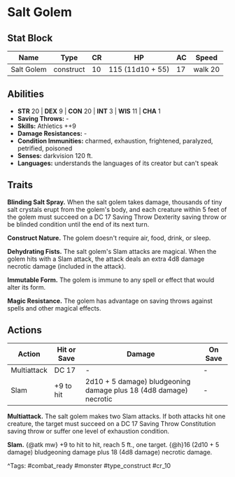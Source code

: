 # Salt Golem

## Stat Block

| Name | Type | CR | HP | AC | Speed |
|------|------|----|----|----|-------|
| Salt Golem | construct | 10 | 115 (11d10 + 55) | 17 | walk 20 |

## Abilities

- **STR** 20 | **DEX** 9 | **CON** 20 | **INT** 3 | **WIS** 11 | **CHA** 1
- **Saving Throws:** -  
- **Skills:** Athletics ++9  
- **Damage Resistances:** -  
- **Condition Immunities:** charmed, exhaustion, frightened, paralyzed, petrified, poisoned  
- **Senses:** darkvision 120 ft.  
- **Languages:** understands the languages of its creator but can't speak

## Traits

**Blinding Salt Spray.** When the salt golem takes damage, thousands of tiny salt crystals erupt from the golem's body, and each creature within 5 feet of the golem must succeed on a DC 17 Saving Throw Dexterity saving throw or be blinded condition until the end of its next turn.

**Construct Nature.** The golem doesn't require air, food, drink, or sleep.

**Dehydrating Fists.** The salt golem's Slam attacks are magical. When the golem hits with a Slam attack, the attack deals an extra 4d8 damage necrotic damage (included in the attack).

**Immutable Form.** The golem is immune to any spell or effect that would alter its form.

**Magic Resistance.** The golem has advantage on saving throws against spells and other magical effects.


## Actions

| Action | Hit or Save | Damage | On Save |
|--------|--------------|--------|----------|
| Multiattack | DC 17 | - | - |
| Slam | +9 to hit | 2d10 + 5 damage) bludgeoning damage plus 18 (4d8 damage) necrotic | - |

**Multiattack.** The salt golem makes two Slam attacks. If both attacks hit one creature, the target must succeed on a DC 17 Saving Throw Constitution saving throw or suffer one level of exhaustion condition.

**Slam.** {@atk mw} +9 to hit to hit, reach 5 ft., one target. {@h}16 (2d10 + 5 damage) bludgeoning damage plus 18 (4d8 damage) necrotic damage.


^Tags: #combat_ready #monster #type_construct #cr_10